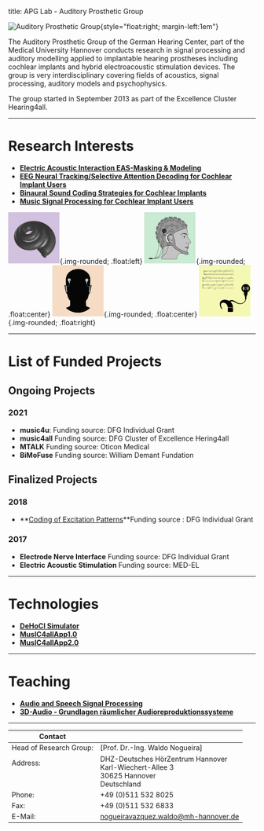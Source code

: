 title: APG Lab - Auditory Prosthetic Group


![Auditory Prosthetic Group](nogueira/APG_Group_HNO.png){style="float:right; margin-left:1em"}

The Auditory Prosthetic Group of the German Hearing Center, part of the Medical University Hannover conducts research in signal processing and auditory modelling applied to implantable hearing prostheses including cochlear implants and hybrid electroacoustic stimulation devices. The group is very interdisciplinary covering fields of acoustics, signal processing, auditory models and psychophysics.

The group started in September 2013 as part of the Excellence Cluster Hearing4all.

---


# Research Interests
<!--- [Our reseach projects](nogueira/projects.md) --->

- **[Electric Acoustic Interaction EAS-Masking & Modeling](https://vianna.de/01_workgroups/nogueira/projects/easprojects.html)**
- **[EEG Neural Tracking/Selective Attention Decoding for Cochlear Implant Users](https://vianna.uber.space/01_workgroups/nogueira/projects/dsaci.html)** 
- **[Binaural Sound Coding Strategies for Cochlear Implants](https://vianna.uber.space/01_workgroups/nogueira/projects/binom.html)**
- **[Music Signal Processing for Cochlear Implant Users](https://vianna.uber.space/01_workgroups/nogueira/projects/music.html)**
<!----**[Electric Acoustic Interaction EAS-Modeling](https://vianna.uber.space/01_workgroups/nogueira/projects/easmodeling.html)** ---> 

![EAS](nogueira/modelling.png){.img-rounded; .float:left}
![EEG](nogueira/eeg.png){.img-rounded; .float:center}
![BINOM](nogueira/binom2.png){.img-rounded; .float:center}
![MUSIC](nogueira/music.png){.img-rounded; .float:right}
<!--- ![Auditory Prosthetic Group](nogueira/allprojects.jpg){.img-rounded .align-center} --->

<!----**[Electric Acoustic Interaction EAS-Modeling](https://vianna.uber.space/01_workgroups/nogueira/projects/easmodeling.html)** ---> 

---

# List of Funded Projects

## Ongoing Projects
### 2021
- **music4u**: Funding source: DFG Individual Grant
- **music4all** Funding source: DFG Cluster of Excellence Hering4all
- **MTALK** Funding source: Oticon Medical
- **BiMoFuse** Funding source: William Demant Fundation

## Finalized Projects
### 2018
- **[Coding of Excitation Patterns](https://vianna.uber.space/01_workgroups/nogueira/technologies.html)**Funding source : DFG Individual Grant
 
### 2017
- **Electrode Nerve Interface** Funding source: DFG Individual Grant
- **Electric Acoustic Stimulation** Funding source: MED-EL


---

# Technologies

- **[DeHoCI Simulator](https://vianna.uber.space/01_workgroups/nogueira/technologies.html)**
- **[MusIC4allApp1.0](https://vianna.uber.space/01_workgroups/nogueira/technologies.html)**
- **[MusIC4allApp2.0](https://vianna.uber.space/01_workgroups/nogueira/technologies.html)**

---

# Teaching

- **[Audio and Speech Signal Processing](https://vianna.uber.space/01_workgroups/nogueira/teaching.html)**
- **[3D-Audio - Grundlagen räumlicher Audioreproduktionssysteme](https://vianna.uber.space/01_workgroups/nogueira/teaching.html)**

---

<!--- [DHZ-Deutsches HörZentrum Hannover](http://www.hoerzentrum-hannover.de/index.php?id=1)

    Prof. Dr.-Ing. Waldo Nogueira
    Karl-Wiechert-Allee 3 
    30625 Hannover --->
    
<!--- nogueiravazquez.waldo(at)mh-hannover.de --->


| Contact                 |                            |
| ------------------------|--------------------------- |
| Head of Research Group:<br>          | [Prof. Dr.-Ing. Waldo Nogueira]|
| Address: <br><br><br>   | DHZ-Deutsches HörZentrum Hannover<br> Karl-Wiechert-Allee 3 <br> 30625 Hannover <br> Deutschland |
| Phone:                  | +49 (0)511 532 8025 |
| Fax:                    | +49 (0)511 532 6833 |
| E-Mail:                 |<nogueiravazquez.waldo@mh-hannover.de>|










